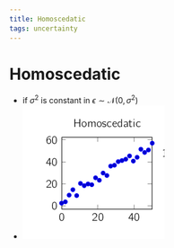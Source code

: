 ```yaml
---
title: Homoscedatic
tags: uncertainty
---
```


# Homoscedatic
- if $\sigma^{2}$ is constant in $\epsilon \sim \mathcal{N}(0, \sigma^{2})$
- ![im](assets/Pasted%20Image%2020220323153008.png)























































